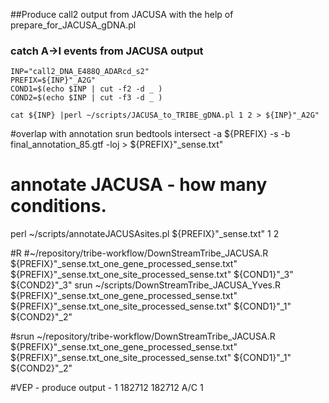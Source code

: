 ##Produce call2 output from JACUSA with the help of prepare_for_JACUSA_gDNA.pl

### catch A->I events from JACUSA output

```
INP="call2_DNA_E488Q_ADARcd_s2"
PREFIX=${INP}"_A2G"
COND1=$(echo $INP | cut -f2 -d _ )
COND2=$(echo $INP | cut -f3 -d _ )

cat ${INP} |perl ~/scripts/JACUSA_to_TRIBE_gDNA.pl 1 2 > ${INP}"_A2G"

```

#overlap with annotation 
srun bedtools intersect -a ${PREFIX} -s -b final_annotation_85.gtf -loj > ${PREFIX}"_sense.txt"

# annotate JACUSA - how many conditions.
perl ~/scripts/annotateJACUSAsites.pl ${PREFIX}"_sense.txt" 1 2

#R
#~/repository/tribe-workflow/DownStreamTribe_JACUSA.R ${PREFIX}"_sense.txt_one_gene_processed_sense.txt" ${PREFIX}"_sense.txt_one_site_processed_sense.txt"  ${COND1}"_3" ${COND2}"_3"
srun ~/scripts/DownStreamTribe_JACUSA_Yves.R ${PREFIX}"_sense.txt_one_gene_processed_sense.txt" ${PREFIX}"_sense.txt_one_site_processed_sense.txt"  ${COND1}"_1" ${COND2}"_2"

#srun ~/repository/tribe-workflow/DownStreamTribe_JACUSA.R ${PREFIX}"_sense.txt_one_gene_processed_sense.txt" ${PREFIX}"_sense.txt_one_site_processed_sense.txt"  ${COND1}"_1" ${COND2}"_2"

#VEP - produce output - 1 182712 182712 A/C 1

